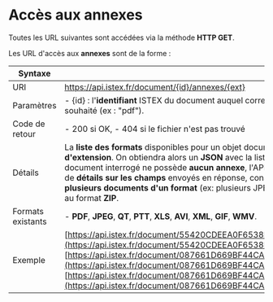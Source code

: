 # Accès aux annexes

Toutes les URL suivantes sont accédées via la méthode **HTTP GET**.

Les URL d'accès aux **annexes** sont de la forme :

| Syntaxe |  |
| --- | --- |
| URI | https://api.istex.fr/document/{id}/annexes/{ext} |
| Paramètres | - {id} : l'**identifiant** ISTEX du document auquel correspond la notice, - {ext} : **extension** du fichier souhaité \(ex : "pdf"\). |
| Code de retour | - 200 si OK,  - 404 si le fichier n'est pas trouvé |
| Détails | La **liste des formats** disponibles pour un objet documentaire est accessible **si on ne précise pas d'extension**. On obtiendra alors un **JSON** avec la liste des fichiers disponibles, par exemple :  Si le document interrogé ne possède **aucun annexe**, l'API renverra un message **JSON**, comme :Pour plus de **détails sur les champs** envoyés en réponse, consultez le chapitre \[correspondant\]\[fields\].  Si **plusieurs documents d'un format** \(ex: plusieurs JPEG\) existent, ils sont renvoyés dans une archive au format **ZIP**. |
| Formats existants | - **PDF**, **JPEG**, **QT**, **PTT**, **XLS**, **AVI**, **XML**, **GIF**, **WMV**. |
| Exemple | [https://api.istex.fr/document/55420CDEEA0F6538E215A511C72E2E5E57570138/annexes](https://api.istex.fr/document/55420CDEEA0F6538E215A511C72E2E5E57570138/annexes) [https://api.istex.fr/document/087661D669BF44CA05AA6CE08ADD6399F6A439C4/annexes](https://api.istex.fr/document/087661D669BF44CA05AA6CE08ADD6399F6A439C4/annexes) [https://api.istex.fr/document/087661D669BF44CA05AA6CE08ADD6399F6A439C4/annexes/pdf](https://api.istex.fr/document/087661D669BF44CA05AA6CE08ADD6399F6A439C4/annexes/pdf) |

